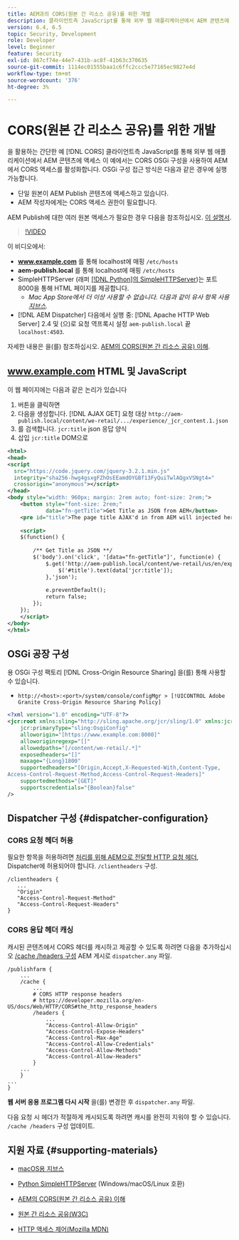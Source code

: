```yaml
---
title: AEM과의 CORS(원본 간 리소스 공유)를 위한 개발
description: 클라이언트측 JavaScript를 통해 외부 웹 애플리케이션에서 AEM 콘텐츠에 액세스하기 위해 CORS를 활용하는 간단한 예입니다.
version: 6.4, 6.5
topic: Security, Development
role: Developer
level: Beginner
feature: Security
exl-id: 867cf74e-44e7-431b-ac8f-41b63c370635
source-git-commit: 1114ec01555baa1c6ffc2ccc5e77165ec9827e4d
workflow-type: tm+mt
source-wordcount: '376'
ht-degree: 3%

---
```


# CORS(원본 간 리소스 공유)를 위한 개발

을 활용하는 간단한 예 [!DNL CORS] 클라이언트측 JavaScript를 통해 외부 웹 애플리케이션에서 AEM 콘텐츠에 액세스 이 예에서는 CORS OSGi 구성을 사용하여 AEM에서 CORS 액세스를 활성화합니다. OSGi 구성 접근 방식은 다음과 같은 경우에 실행 가능합니다.

* 단일 원본이 AEM Publish 콘텐츠에 액세스하고 있습니다.
* AEM 작성자에게는 CORS 액세스 권한이 필요합니다.

AEM Publish에 대한 여러 원본 액세스가 필요한 경우 다음을 참조하십시오. [이 설명서](https://experienceleague.adobe.com/docs/experience-manager-learn/getting-started-with-aem-headless/deployments/configurations/cors.html?lang=en#dispatcher-configuration).

>[!VIDEO](https://video.tv.adobe.com/v/18837?quality=12&learn=on)

이 비디오에서:

* **www.example.com** 를 통해 localhost에 매핑 `/etc/hosts`
* **aem-publish.local** 를 통해 localhost에 매핑 `/etc/hosts`
* SimpleHTTPServer (래퍼 [[!DNL Python]의 SimpleHTTPServer](https://docs.python.org/2/library/simplehttpserver.html))는 포트 8000을 통해 HTML 페이지를 제공합니다.
   * _Mac App Store에서 더 이상 사용할 수 없습니다. 다음과 같이 유사 항목 사용 [지브스](https://apps.apple.com/us/app/jeeves-local-http-server/id980824182?mt=12)._
* [!DNL AEM Dispatcher] 다음에서 실행 중: [!DNL Apache HTTP Web Server] 2.4 및 (으)로 요청 역프록시 설정 `aem-publish.local` 끝 `localhost:4503`.

자세한 내용은 을(를) 참조하십시오. [AEM의 CORS(원본 간 리소스 공유) 이해](./understand-cross-origin-resource-sharing.md).

## www.example.com HTML 및 JavaScript

이 웹 페이지에는 다음과 같은 논리가 있습니다

1. 버튼을 클릭하면
1. 다음을 생성합니다. [!DNL AJAX GET] 요청 대상 `http://aem-publish.local/content/we-retail/.../experience/_jcr_content.1.json`
1. 를 검색합니다. `jcr:title` json 응답 양식
1. 삽입 `jcr:title` DOM으로

```xml
<html>
<head>
<script
  src="https://code.jquery.com/jquery-3.2.1.min.js"
  integrity="sha256-hwg4gsxgFZhOsEEamdOYGBf13FyQuiTwlAQgxVSNgt4="
  crossorigin="anonymous"></script>   
</head>
<body style="width: 960px; margin: 2rem auto; font-size: 2rem;">
    <button style="font-size: 2rem;"
            data="fn-getTitle">Get Title as JSON from AEM</button>
    <pre id="title">The page title AJAX'd in from AEM will injected here</pre>
    
    <script>
    $(function() { 
        
        /** Get Title as JSON **/
        $('body').on('click', '[data="fn-getTitle"]', function(e) { 
            $.get('http://aem-publish.local/content/we-retail/us/en/experience/_jcr_content.1.json', function(data) {
                $('#title').text(data['jcr:title']);
            },'json');
            
            e.preventDefault();
            return false;
        });
    });
    </script>
</body>
</html>
```

## OSGi 공장 구성

용 OSGi 구성 팩토리 [!DNL Cross-Origin Resource Sharing] 을(를) 통해 사용할 수 있습니다.

* `http://<host>:<port>/system/console/configMgr > [!UICONTROL Adobe Granite Cross-Origin Resource Sharing Policy]`

```xml
<?xml version="1.0" encoding="UTF-8"?>
<jcr:root xmlns:sling="http://sling.apache.org/jcr/sling/1.0" xmlns:jcr="http://www.jcp.org/jcr/1.0"
    jcr:primaryType="sling:OsgiConfig"
    alloworigin="[https://www.example.com:8000]"
    alloworiginregexp="[]"
    allowedpaths="[/content/we-retail/.*]"
    exposedheaders="[]"
    maxage="{Long}1800"
    supportedheaders="[Origin,Accept,X-Requested-With,Content-Type,
Access-Control-Request-Method,Access-Control-Request-Headers]"
    supportedmethods="[GET]"
    supportscredentials="{Boolean}false"
/>
```

## Dispatcher 구성 {#dispatcher-configuration}

### CORS 요청 헤더 허용

필요한 항목을 허용하려면 [처리를 위해 AEM으로 전달할 HTTP 요청 헤더](https://experienceleague.adobe.com/docs/experience-manager-dispatcher/using/configuring/dispatcher-configuration.html?lang=en#specifying-the-http-headers-to-pass-through-clientheaders), Dispatcher에 허용되어야 합니다. `/clientheaders` 구성.

```
/clientheaders {
   ...
   "Origin"
   "Access-Control-Request-Method"
   "Access-Control-Request-Headers"
}
```

### CORS 응답 헤더 캐싱

캐시된 콘텐츠에서 CORS 헤더를 캐시하고 제공할 수 있도록 하려면 다음을 추가하십시오 [/cache /headers 구성](https://experienceleague.adobe.com/docs/experience-manager-dispatcher/using/configuring/dispatcher-configuration.html?lang=ko#caching-http-response-headers) AEM 게시로 `dispatcher.any` 파일.

```
/publishfarm {
    ...
    /cache {
        ...
        # CORS HTTP response headers
        # https://developer.mozilla.org/en-US/docs/Web/HTTP/CORS#the_http_response_headers
        /headers {
            ...
            "Access-Control-Allow-Origin"
            "Access-Control-Expose-Headers"
            "Access-Control-Max-Age"
            "Access-Control-Allow-Credentials"
            "Access-Control-Allow-Methods"
            "Access-Control-Allow-Headers"
        }
    ...
    }
...
}
```

**웹 서버 응용 프로그램 다시 시작** 을(를) 변경한 후 `dispatcher.any` 파일.

다음 요청 시 헤더가 적절하게 캐시되도록 하려면 캐시를 완전히 지워야 할 수 있습니다. `/cache /headers` 구성 업데이트.

## 지원 자료 {#supporting-materials}

* [macOS용 지브스](https://apps.apple.com/us/app/jeeves-local-http-server/id980824182?mt=12)
* [Python SimpleHTTPServer](https://docs.python.o:qrg/2/library/simplehttpserver.html) (Windows/macOS/Linux 호환)

* [AEM의 CORS(원본 간 리소스 공유) 이해](./understand-cross-origin-resource-sharing.md)
* [원본 간 리소스 공유(W3C)](https://www.w3.org/TR/cors/)
* [HTTP 액세스 제어(Mozilla MDN)](https://developer.mozilla.org/en-US/docs/Web/HTTP/Access_control_CORS)
